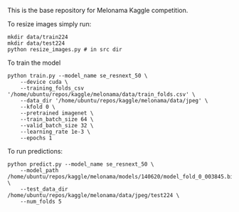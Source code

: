 This is the base repository for Melonama Kaggle competition. 

To resize images simply run: 
```
mkdir data/train224
mkdir data/test224
python resize_images.py # in src dir
```

To train the model 
```
python train.py --model_name se_resnext_50 \
    --device cuda \
    --training_folds_csv '/home/ubuntu/repos/kaggle/melonama/data/train_folds.csv' \
    --data_dir '/home/ubuntu/repos/kaggle/melonama/data/jpeg' \
    --kfold 0 \
    --pretrained imagenet \
    --train_batch_size 64 \
    --valid_batch_size 32 \
    --learning_rate 1e-3 \
    --epochs 1 
```

To run predictions:
```
python predict.py --model_name se_resnext_50 \
    --model_path /home/ubuntu/repos/kaggle/melonama/models/140620/model_fold_0_003845.bin \
    --test_data_dir /home/ubuntu/repos/kaggle/melonama/data/jpeg/test224 \
    --num_folds 5 
```
